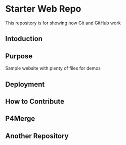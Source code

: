 # Starter Web Repo

This repository is for showing how Git and GitHub work

## Intoduction

## Purpose

Sample website with plenty of files for demos

## Deployment

## How to Contribute

## P4Merge

## Another Repository